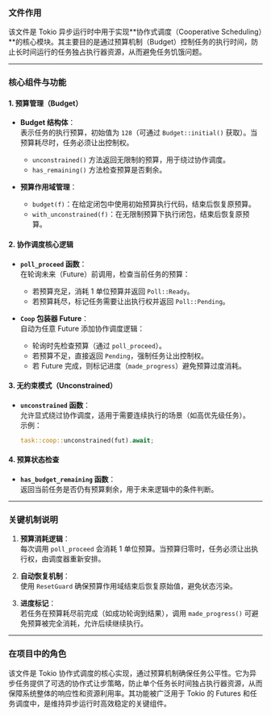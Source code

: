 ### 文件作用
该文件是 Tokio 异步运行时中用于实现**协作式调度（Cooperative Scheduling）**的核心模块。其主要目的是通过预算机制（Budget）控制任务的执行时间，防止长时间运行的任务独占执行器资源，从而避免任务饥饿问题。

---

### 核心组件与功能

#### 1. **预算管理（Budget）**
- **Budget 结构体**：  
  表示任务的执行预算，初始值为 `128`（可通过 `Budget::initial()` 获取）。当预算耗尽时，任务必须让出控制权。  
  - `unconstrained()` 方法返回无限制的预算，用于绕过协作调度。
  - `has_remaining()` 方法检查预算是否剩余。

- **预算作用域管理**：  
  - `budget(f)`：在给定闭包中使用初始预算执行代码，结束后恢复原预算。
  - `with_unconstrained(f)`：在无限制预算下执行闭包，结束后恢复原预算。

#### 2. **协作调度核心逻辑**
- **`poll_proceed` 函数**：  
  在轮询未来（Future）前调用，检查当前任务的预算：  
  - 若预算充足，消耗 1 单位预算并返回 `Poll::Ready`。
  - 若预算耗尽，标记任务需要让出执行权并返回 `Poll::Pending`。

- **`Coop` 包装器 Future**：  
  自动为任意 Future 添加协作调度逻辑：  
  - 轮询时先检查预算（通过 `poll_proceed`）。
  - 若预算不足，直接返回 `Pending`，强制任务让出控制权。
  - 若 Future 完成，则标记进度（`made_progress`）避免预算过度消耗。

#### 3. **无约束模式（Unconstrained）**
- **`unconstrained` 函数**：  
  允许显式绕过协作调度，适用于需要连续执行的场景（如高优先级任务）。  
  示例：  
  ```rust
  task::coop::unconstrained(fut).await;
  ```

#### 4. **预算状态检查**
- **`has_budget_remaining` 函数**：  
  返回当前任务是否仍有预算剩余，用于未来逻辑中的条件判断。

---

### 关键机制说明
1. **预算消耗逻辑**：  
   每次调用 `poll_proceed` 会消耗 1 单位预算。当预算归零时，任务必须让出执行权，由调度器重新安排。

2. **自动恢复机制**：  
   使用 `ResetGuard` 确保预算作用域结束后恢复原始值，避免状态污染。

3. **进度标记**：  
   若任务在预算耗尽前完成（如成功轮询到结果），调用 `made_progress()` 可避免预算被完全消耗，允许后续继续执行。

---

### 在项目中的角色
该文件是 Tokio 协作式调度的核心实现，通过预算机制确保任务公平性。它为异步任务提供了可选的协作式让步策略，防止单个任务长时间独占执行器资源，从而保障系统整体的响应性和资源利用率。其功能被广泛用于 Tokio 的 Futures 和任务调度中，是维持异步运行时高效稳定的关键组件。

